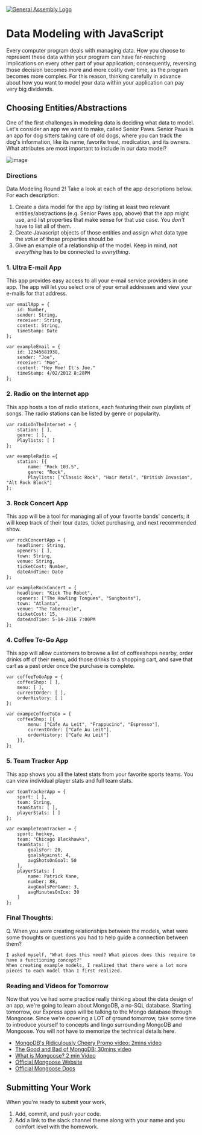 [![General Assembly Logo](https://camo.githubusercontent.com/1a91b05b8f4d44b5bbfb83abac2b0996d8e26c92/687474703a2f2f692e696d6775722e636f6d2f6b6538555354712e706e67)](https://generalassemb.ly/education/web-development-immersive)

# Data Modeling with JavaScript

Every computer program deals with managing data. How you choose to represent
these data within your program can have far-reaching implications on every other
part of your application; consequently, reversing those decision becomes more
and more costly over time, as the program becomes more complex. For this reason,
thinking carefully in advance about how you want to model your data within your
application can pay very big dividends.

## Choosing Entities/Abstractions

One of the first challenges in modeling data is deciding what data to model.
Let's consider an app we want to make, called Senior Paws. Senior Paws is an app for dog sitters taking care of old dogs, where you can track the dog's information, like its name, favorite treat, medication, and its owners. What attributes are most important to include in our data model?

![image](data_modeling.png)


### Directions

Data Modeling Round 2! Take a look at each of the app descriptions below. For each description:
  1. Create a data model for the app by listing at least two relevant
entities/abstractions (e.g. Senior Paws app, above) that the app might use, and list properties that make sense for that use case. You *don't* have to list all of them.
  1. Create Javascript objects of those entities and assign what data type the _value_ of those properties should be
  1. Give an example of a relationship of the model. Keep in mind, not _everything_ has to be connected to _everything_.

### 1. Ultra E-mail App

This app provides easy access to all your e-mail service providers in one app. The app will let you select one of your email addresses and view your e-mails for that address.

```
var emailApp = {
	id: Number,
	sender: String,
	receiver: String,
	content: String,
	timeStamp: Date
};

var exampleEmail = {
	id: 12345681938,
	sender: "Joe",
	receiver: "Moe",
	content: "Hey Moe! It's Joe."
	timeStamp: 4/02/2012 8:28PM
};
```

### 2. Radio on the Internet app

This app hosts a ton of radio stations, each featuring their own playlists of songs. The radio stations can be listed by genre or popularity.


```
var radioOnTheInternet = {
	station: [ ],
	genre: [ ],
	Playlists: [ ]
};

var exampleRadio ={
	station: [{
		name: "Rock 103.5",
		genre: "Rock",
		Playlists: ["Classic Rock", "Hair Metal", "British Invasion", "Alt Rock Block"]
};
```

### 3. Rock Concert App

This app will be a tool for managing all of your favorite bands' concerts; it will keep track of their tour dates, ticket purchasing, and next recommended show.

```
var rockConcertApp = {
	headliner: String,
	openers: [ ],
	town: String,
	venue: String,
	ticketCost: Number,
	dateAndTime: Date
};

var exampleRockConcert = {
	headliner: "Kick The Robot",
	openers: ["The Howling Tongues", "Sunghosts"],
	town: "Atlanta",
	venue: "The Tabernacle",
	ticketCost: 15,
	dateAndTime: 5-14-2016 7:00PM
};
```

### 4. Coffee To-Go App

This app will allow customers to browse a list of coffeeshops nearby, order drinks off of their menu, add those drinks to a shopping cart, and save that cart as a past order once the purchase is complete.

```
var coffeeToGoApp = {
	coffeeShop: [ ],
	menu: [ ],
	currentOrder: [ ],
	orderHistory: [ ]	
};

var exampeCoffeeToGo = {
	coffeeShop: [{
		menu: ["Cafe Au Leit", "Frappucino", "Espresso"],
		currentOrder: ["Cafe Au Leit"],
		orderHistory: ["Cafe Au Leit"]
	}],
};
```

### 5. Team Tracker App

This app shows you all the latest stats from your favorite sports teams. You can view individual player stats and full team stats.

```
var teamTrackerApp = {
	sport: [ ],
	team: String,
	teamStats: [ ],
	playerStats: [ ]
};

var exampleTeamTracker = {
	sport: hockey,
	team: "Chicago Blackhawks",
	teamStats: [
		goalsFor: 20,
		goalsAgainst: 4,
		avgShotsOnGoal: 50
	],
	playerStats: [
		name: Patrick Kane,
		number: 88,
		avgGoalsPerGame: 3,
		avgMinutesOnIce: 30
	]
};
```


### Final Thoughts:

Q. When you were creating relationships between the models, what were some thoughts or questions you had to help guide a connection between them?

```
I asked myself, "What does this need? What pieces does this require to have a functioning concept?"
When creating example models, I realized that there were a lot more pieces to each model than I first realized.
```

### Reading and Videos for Tomorrow
Now that you've had some practice really thinking about the data design of an app, we're going to learn about MongoDB, a no-SQL database. Starting tomorrow, our Express apps will be talking to the Mongo database through Mongoose. Since we're covering a LOT of ground tomorrow, take some time to introduce yourself to concepts and lingo surrounding MongoDB and Mongoose. You will _not_ have to memorize the technical details here.

- [MongoDB's Ridiculously Cheery Promo video: 2mins video](https://www.youtube.com/watch?v=CvIr-2lMLsk)
- [The Good and Bad of MongoDB: 30mins video](https://www.youtube.com/watch?v=hWxnRi_WXtg)
- [What is Mongoose? 2 min Video](https://www.youtube.com/watch?v=swWRUvluSkE)
- [Official Mongoose Website](http://mongoosejs.com/index.html)
- [Official Mongoose Docs](http://mongoosejs.com/docs/index.html)

## Submitting Your Work

  When you're ready to submit your work,

  1. Add, commit, and push your code.
  2. Add a link to the slack channel theme along with your name and you comfort level with the homework.
